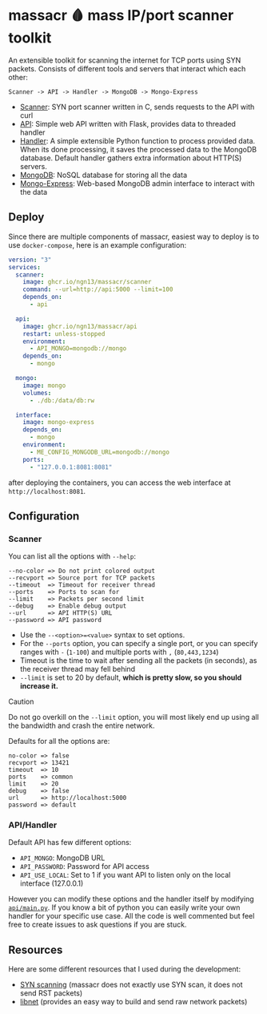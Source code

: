 # massacr 🩸 mass IP/port scanner toolkit
An extensible toolkit for scanning the internet for TCP ports using SYN packets. 
Consists of different tools and servers that interact which each other:
```
Scanner -> API -> Handler -> MongoDB -> Mongo-Express
```
- [Scanner](scanner/): SYN port scanner written in C, sends requests to the API with curl
- [API](api/lib): Simple web API written with Flask, provides data to threaded handler
- [Handler](api/main.py): A simple extensible Python function to process provided data. When its done processing, 
it saves the processed data to the MongoDB database. Default handler gathers extra information about HTTP(S) servers.
- [MongoDB](https://www.mongodb.com/what-is-mongodb): NoSQL database for storing all the data 
- [Mongo-Express](https://github.com/mongo-express/mongo-express): Web-based MongoDB admin interface to interact with the data

## Deploy
Since there are multiple components of massacr, easiest 
way to deploy is to use `docker-compose`, here is an example configuration:
```yml
version: "3"
services:
  scanner:
    image: ghcr.io/ngn13/massacr/scanner
    command: --url=http://api:5000 --limit=100
    depends_on:
      - api 

  api:
    image: ghcr.io/ngn13/massacr/api
    restart: unless-stopped
    environment:
      - API_MONGO=mongodb://mongo
    depends_on:
      - mongo

  mongo:
    image: mongo 
    volumes:
      - ./db:/data/db:rw

  interface:
    image: mongo-express
    depends_on:
      - mongo
    environment:
      - ME_CONFIG_MONGODB_URL=mongodb://mongo
    ports:
      - "127.0.0.1:8081:8081"
```
after deploying the containers, you can access the web interface at `http://localhost:8081`.

## Configuration
### Scanner 
You can list all the options with `--help`:
```
--no-color => Do not print colored output
--recvport => Source port for TCP packets
--timeout  => Timeout for receiver thread
--ports    => Ports to scan for
--limit    => Packets per second limit
--debug    => Enable debug output
--url      => API HTTP(S) URL
--password => API password
```

- Use the `--<option>=<value>` syntax to set options.
- For the `--ports` option, you can specify a single port, or you can specify ranges with `-` (`1-100`) and multiple ports with `,` (`80,443,1234`)
- Timeout is the time to wait after sending all the packets (in seconds), as the receiver thread may fell behind
- `--limit` is set to 20 by default, **which is pretty slow, so you should increase it.**

> [!CAUTION]
> Do not go overkill on the `--limit` option, you will most likely end up using all the bandwidth 
> and crash the entire network.

Defaults for all the options are:
```
no-color => false
recvport => 13421
timeout  => 10
ports    => common
limit    => 20
debug    => false
url      => http://localhost:5000 
password => default
```

### API/Handler
Default API has few different options:
- `API_MONGO`: MongoDB URL
- `API_PASSWORD`: Password for API access
- `API_USE_LOCAL`: Set to 1 if you want API to listen only on the local interface (127.0.0.1)

However you can modify these options and the handler itself by modifying [`api/main.py`](api/main.py).
If you know a bit of python you can easily write your own handler for your specific use case. All the code 
is well commented but feel free to create issues to ask questions if you are stuck.

## Resources 
Here are some different resources that I used during the development:
- [SYN scanning](https://nmap.org/book/synscan.html) (massacr does not exactly use SYN scan, it does not send RST packets)
- [libnet](https://github.com/libnet/libnet) (provides an easy way to build and send raw network packets)
